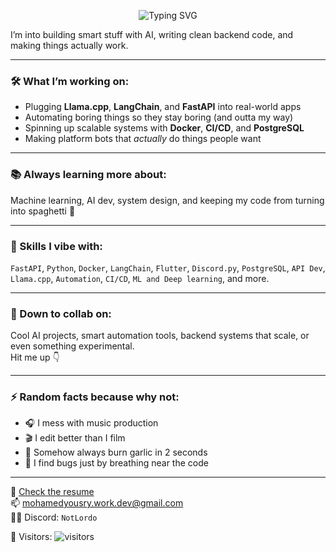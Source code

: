 <!-- Banner -->
<p align="center">
  <img src="https://readme-typing-svg.demolab.com?font=Fira+Code&pause=1000&color=3AFF6E&center=true&vCenter=true&width=435&lines=Yo%2C+I'm+Lordo!;AI+Engineer+%7C+Backend" alt="Typing SVG" />
</p>

I’m into building smart stuff with AI, writing clean backend code, and making things actually work.  

---

### 🛠️ What I’m working on:
- Plugging **Llama.cpp**, **LangChain**, and **FastAPI** into real-world apps  
- Automating boring things so they stay boring (and outta my way)  
- Spinning up scalable systems with **Docker**, **CI/CD**, and **PostgreSQL**  
- Making platform bots that *actually* do things people want

---

### 📚 Always learning more about:
Machine learning, AI dev, system design, and keeping my code from turning into spaghetti 🍝

---

### 🧠 Skills I vibe with:
`FastAPI`, `Python`, `Docker`, `LangChain`, `Flutter`, `Discord.py`, `PostgreSQL`, `API Dev`, `Llama.cpp`, `Automation`, `CI/CD`, `ML and Deep learning`, and more.

---

### 🤝 Down to collab on:
Cool AI projects, smart automation tools, backend systems that scale, or even something experimental.  
Hit me up 👇

---

### ⚡ Random facts because why not:
- 🎧 I mess with music production  
- 🎬 I edit better than I film  
- 🧄 Somehow always burn garlic in 2 seconds  
- 🐛 I find bugs just by breathing near the code  

---

📎 [Check the resume](https://mohamedyousry.vercel.app/)  
📫 mohamedyousry.work.dev@gmail.com  
🧙‍♂️ Discord: `NotLordo`  

👀 Visitors: ![visitors](https://komarev.com/ghpvc/?username=1ordo&style=flat&color=blue)

